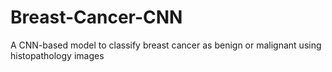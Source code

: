 # Breast-Cancer-CNN
A CNN-based model to classify breast cancer as benign or malignant using histopathology images
